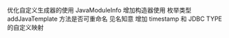 优化自定义生成器的使用  JavaModuleInfo 增加构造器使用 枚举类型
addJavaTemplate  方法是否可重命名 见名知意
增加 timestamp 和 JDBC TYPE 的自定义映射
